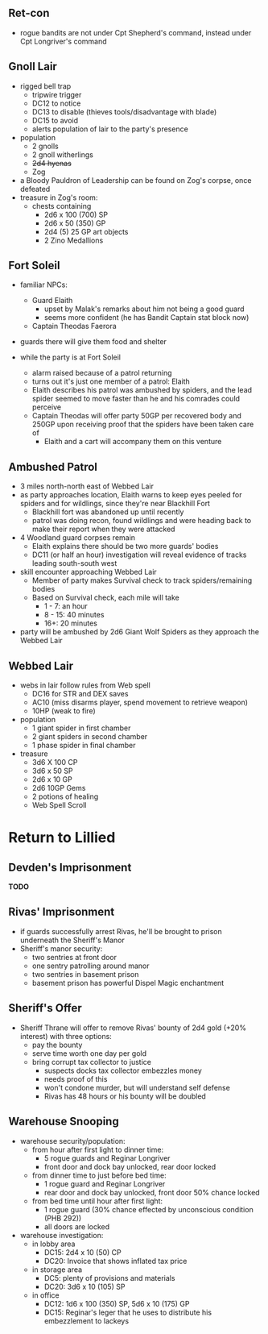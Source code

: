 
## Ret-con

- rogue bandits are not under Cpt Shepherd's command, instead under Cpt Longriver's command


## Gnoll Lair

- rigged bell trap
  - tripwire trigger
  - DC12 to notice
  - DC13 to disable (thieves tools/disadvantage with blade)
  - DC15 to avoid
  - alerts population of lair to the party's presence
- population
  - 2 gnolls
  - 2 gnoll witherlings
  - ~~2d4 hyenas~~
  - Zog
- a Bloody Pauldron of Leadership can be found on Zog's corpse, once defeated
- treasure in Zog's room:
  - chests containing
    - 2d6 x 100 (700) SP
    - 2d6 x 50 (350) GP
    - 2d4 (5) 25 GP art objects
    - 2 Zino Medallions


## Fort Soleil

- familiar NPCs:
  - Guard Elaith
    - upset by Malak's remarks about him not being a good guard
    - seems more confident (he has Bandit Captain stat block now)
  - Captain Theodas Faerora

- guards there will give them food and shelter
- while the party is at Fort Soleil
  - alarm raised because of a patrol returning
  - turns out it's just one member of a patrol: Elaith
  - Elaith describes his patrol was ambushed by spiders, and the lead spider seemed to move faster than he and his comrades could perceive
  - Captain Theodas will offer party 50GP per recovered body and 250GP upon receiving proof that the spiders have been taken care of
    - Elaith and a cart will accompany them on this venture


## Ambushed Patrol

- 3 miles north-north east of Webbed Lair
- as party approaches location, Elaith warns to keep eyes peeled for spiders and for wildlings, since they're near Blackhill Fort
  - Blackhill fort was abandoned up until recently
  - patrol was doing recon, found wildlings and were heading back to make their report when they were attacked
- 4 Woodland guard corpses remain
  - Elaith explains there should be two more guards' bodies
  - DC11 (or half an hour) investigation will reveal evidence of tracks leading south-south west
- skill encounter approaching Webbed Lair
  - Member of party makes Survival check to track spiders/remaining bodies
  - Based on Survival check, each mile will take
    - 1 - 7: an hour
    - 8 - 15: 40 minutes
    - 16+: 20 minutes 
- party will be ambushed by 2d6 Giant Wolf Spiders as they approach the Webbed Lair


## Webbed Lair

- webs in lair follow rules from Web spell
  - DC16 for STR and DEX saves
  - AC10 (miss disarms player, spend movement to retrieve weapon)
  - 10HP (weak to fire)
- population
  - 1 giant spider in first chamber
  - 2 giant spiders in second chamber
  - 1 phase spider in final chamber
- treasure
  - 3d6 X 100 CP
  - 3d6 x 50 SP
  - 2d6 x 10 GP
  - 2d6 10GP Gems
  - 2 potions of healing
  - Web Spell Scroll


# Return to Lillied

## Devden's Imprisonment

**TODO**

## Rivas' Imprisonment

- if guards successfully arrest Rivas, he'll be brought to prison underneath the Sheriff's Manor
- Sheriff's manor security:
  - two sentries at front door
  - one sentry patrolling around manor
  - two sentries in basement prison
  - basement prison has powerful Dispel Magic enchantment


## Sheriff's Offer

- Sheriff Thrane will offer to remove Rivas' bounty of 2d4 gold (+20% interest) with three options:
  - pay the bounty
  - serve time worth one day per gold
  - bring corrupt tax collector to justice
    - suspects docks tax collector embezzles money
    - needs proof of this
    - won't condone murder, but will understand self defense
    - Rivas has 48 hours or his bounty will be doubled


## Warehouse Snooping

- warehouse security/population:
  - from hour after first light to dinner time:
    - 5 rogue guards and Reginar Longriver
    - front door and dock bay unlocked, rear door locked
  - from dinner time to just before bed time:
    - 1 rogue guard and Reginar Longriver
    - rear door and dock bay unlocked, front door 50% chance locked
  - from bed time until hour after first light:
    - 1 rogue guard (30% chance effected by unconscious condition (PHB 292))
    - all doors are locked
- warehouse investigation:
  - in lobby area
    - DC15: 2d4 x 10 (50) CP
    - DC20: Invoice that shows inflated tax price
  - in storage area
    - DC5: plenty of provisions and materials
    - DC20: 3d6 x 10 (105) SP
  - in office
    - DC12: 1d6 x 100 (350) SP, 5d6 x 10 (175) GP
    - DC15: Reginar's leger that he uses to distribute his embezzlement to lackeys